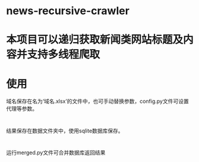 # news-recursive-crawler
# 本项目可以递归获取新闻类网站标题及内容并支持多线程爬取
###
# 使用
域名保存在名为‘域名.xlsx’的文件中，也可手动替换参数，config.py文件可设置代理等参数。
#
结果保存在数据文件夹中，使用sqlite数据库保存。
#
运行merged.py文件可合并数据库返回结果
